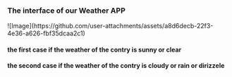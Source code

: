 <h3>The interface of our Weather APP</h3>
![Image](https://github.com/user-attachments/assets/a8d6decb-22f3-4e36-a626-fbf35dcaa2c1)
<h4>the first case if the weather of the contry is sunny or clear </h4>

<h4>the second case if the weather of the contry is cloudy or rain or dirizzele </h4>
